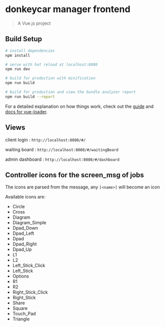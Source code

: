 # donkeycar manager frontend

> A Vue.js project

## Build Setup

``` bash
# install dependencies
npm install

# serve with hot reload at localhost:8080
npm run dev

# build for production with minification
npm run build

# build for production and view the bundle analyzer report
npm run build --report
```
For a detailed explanation on how things work, check out the [guide](http://vuejs-templates.github.io/webpack/) and [docs for vue-loader](http://vuejs.github.io/vue-loader).

## Views

client login :
`http://localhost:8080/#/`

waiting board :
`http://localhost:8080/#/waitingBoard`

admin dashboard :
`http://localhost:8080/#/dashboard`

## Controller icons for the screen\_msg of jobs

The icons are parsed from the message, any `[<name>]` will become an icon

Available icons are:
 - Circle
 - Cross
 - Diagram
 - Diagram\_Simple
 - Dpad\_Down
 - Dpad\_Left
 - Dpad
 - Dpad\_Right
 - Dpad\_Up
 - L1
 - L2
 - Left\_Stick\_Click
 - Left\_Stick
 - Options
 - R1
 - R2
 - Right\_Stick\_Click
 - Right\_Stick
 - Share
 - Square
 - Touch\_Pad
 - Triangle
